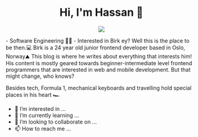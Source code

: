 <h1 align="center">Hi, I'm Hassan 👋</h1>
<p align="center">
    <a href="https://www.linkedin.com/in/hassansido"><img src="https://img.shields.io/badge/linkedin-%230177B5?style=flat&logo=linkedin&logoColor=white"/></a>
  </p>
- Software Engineering 👨‍💻
- Interested in Birk ey? Well this is the place to be then.💻
Birk is a 24 year old junior frontend developer based in Oslo, Norway⛰️ This blog is where he writes about everything that interests him! His content is mostly geared towards beginner-intermediate level frontend programmers that are interested in web and mobile development. But that might change, who knows?

Besides tech, Formula 1, mechanical keyboards and travelling hold special places in his heart 🏎️
- 👀 I’m interested in ...
- 🌱 I’m currently learning ...
- 💞️ I’m looking to collaborate on ...
- 📫 How to reach me ...

<!---
HassanSido/HassanSido is a ✨ special ✨ repository because its `README.md` (this file) appears on your GitHub profile.
You can click the Preview link to take a look at your changes.
--->
